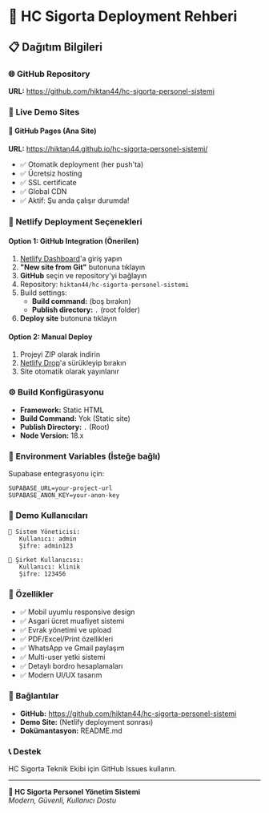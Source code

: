 # 🚀 HC Sigorta Deployment Rehberi

## 📋 Dağıtım Bilgileri

### 🌐 GitHub Repository

**URL:** https://github.com/hiktan44/hc-sigorta-personel-sistemi

### 🔗 Live Demo Sites

#### 📄 GitHub Pages (Ana Site)
**URL:** https://hiktan44.github.io/hc-sigorta-personel-sistemi/
- ✅ Otomatik deployment (her push'ta)
- ✅ Ücretsiz hosting 
- ✅ SSL certificate
- ✅ Global CDN
- ✅ Aktif: Şu anda çalışır durumda!

### 🔗 Netlify Deployment Seçenekleri

#### Option 1: GitHub Integration (Önerilen)

1. [Netlify Dashboard](https://app.netlify.com)'a giriş yapın
2. **"New site from Git"** butonuna tıklayın
3. **GitHub** seçin ve repository'yi bağlayın
4. Repository: `hiktan44/hc-sigorta-personel-sistemi`
5. Build settings:
   - **Build command:** (boş bırakın)
   - **Publish directory:** `.` (root folder)
6. **Deploy site** butonuna tıklayın

#### Option 2: Manual Deploy

1. Projeyi ZIP olarak indirin
2. [Netlify Drop](https://app.netlify.com/drop)'a sürükleyip bırakın
3. Site otomatik olarak yayınlanır

### ⚙️ Build Konfigürasyonu

- **Framework:** Static HTML
- **Build Command:** Yok (Static site)
- **Publish Directory:** `.` (Root)
- **Node Version:** 18.x

### 🔧 Environment Variables (İsteğe bağlı)

Supabase entegrasyonu için:

```
SUPABASE_URL=your-project-url
SUPABASE_ANON_KEY=your-anon-key
```

### 📱 Demo Kullanıcıları

```
👤 Sistem Yöneticisi:
   Kullanıcı: admin
   Şifre: admin123

👤 Şirket Kullanıcısı:
   Kullanıcı: klinik
   Şifre: 123456
```

### 🌟 Özellikler

- ✅ Mobil uyumlu responsive design
- ✅ Asgari ücret muafiyet sistemi
- ✅ Evrak yönetimi ve upload
- ✅ PDF/Excel/Print özellikleri
- ✅ WhatsApp ve Gmail paylaşım
- ✅ Multi-user yetki sistemi
- ✅ Detaylı bordro hesaplamaları
- ✅ Modern UI/UX tasarım

### 🔗 Bağlantılar

- **GitHub:** https://github.com/hiktan44/hc-sigorta-personel-sistemi
- **Demo Site:** (Netlify deployment sonrası)
- **Dokümantasyon:** README.md

### 📞 Destek

HC Sigorta Teknik Ekibi için GitHub Issues kullanın.

---

**🏥 HC Sigorta Personel Yönetim Sistemi**  
_Modern, Güvenli, Kullanıcı Dostu_
